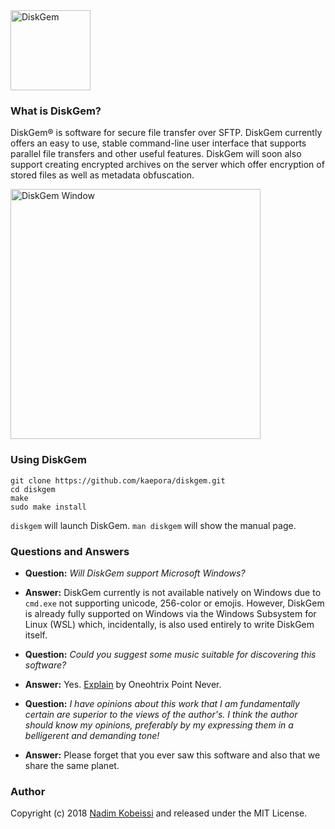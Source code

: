<img src="https://diskgem.info/img/diskgem.svg" alt="DiskGem" width="128" />

### What is DiskGem?
DiskGem® is software for secure file transfer over SFTP. 
DiskGem currently offers an easy to use, stable command-line user interface that supports parallel file transfers and other useful features. DiskGem will soon also support creating encrypted archives on the server which offer encryption of stored files as well as metadata obfuscation.

<img src="https://diskgem.info/img/window.png" alt="DiskGem Window" width="400" />

### Using DiskGem
```
git clone https://github.com/kaepora/diskgem.git
cd diskgem
make
sudo make install
```

`diskgem` will launch DiskGem. `man diskgem` will show the manual page.

### Questions and Answers

- **Question:** _Will DiskGem support Microsoft Windows?_
- **Answer:** DiskGem currently is not available natively on Windows due to `cmd.exe` not supporting unicode, 256-color or emojis. However, DiskGem is already fully supported on Windows via the Windows Subsystem for Linux (WSL) which, incidentally, is also used entirely to write DiskGem itself.

- **Question:** _Could you suggest some music suitable for discovering this software?_
- **Answer:** Yes. [Explain](https://oneohtrixpointnever1.bandcamp.com/track/explain) by Oneohtrix Point Never.

- **Question:** _I have opinions about this work that I am fundamentally certain are superior to the views of the author's. I think the author should know my opinions, preferably by my expressing them in a belligerent and demanding tone!_
- **Answer:** Please forget that you ever saw this software and also that we share the same planet.

### Author
Copyright (c) 2018 [Nadim Kobeissi](https://nadim.computer) and released under the MIT License.
